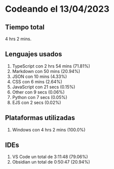 # Codeando el 13/04/2023

## Tiempo total
4 hrs 2 mins.

## Lenguajes usados
1. TypeScript con 2 hrs 54 mins (71.81%)
1. Markdown con 50 mins (20.94%)
1. JSON con 10 mins (4.33%)
1. CSS con 6 mins (2.64%)
1. JavaScript con 21 secs (0.15%)
1. Other con 9 secs (0.06%)
1. Python con 7 secs (0.05%)
1. EJS con 2 secs (0.02%)

## Plataformas utilizadas
1. Windows con 4 hrs 2 mins (100.0%)

## IDEs
1. VS Code un total de 3:11:48 (79.06%)
1. Obsidian un total de 0:50:47 (20.94%)
